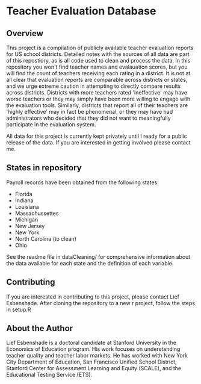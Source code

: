 # Teacher Evaluation Database

## Overview
This project is a compilation of publicly available teacher evaluation reports for US school districts. Detailed notes with the sources of all data are part of this repostiory, as is all code used to clean and process the data. In this repository you won't find teacher names and evalauation scores, but you will find the count of teachers receiving each rating in a district. It is not at all clear that evaluation reports are comparable across districts or states, and we urge extreme caution in attempting to directly compare results across districts. Districts with more teachers rated 'ineffective' may have worse teachers or they may simply have been more willing to engage with the evaluation tools. Similarly, districts that report all of their teachers are 'highly effective' may in fact be phenomenal, or they may have had administrators who decided that they did not want to meaningfully participate in the evaluation system. 

All data for this project is currently kept privately until I ready for a public release of the data. If you are interested in getting involved please contact me. 

## States in repository
Payroll records have been obtained from the following states:

* Florida
* Indiana
* Louisiana 
* Massachussettes 
* Michigan
* New Jersey 
* New York 
* North Carolina (to clean)
* Ohio

See the readme file in dataCleaning/ for comprehensive information about the data available for each state and the definition of each variable. 

## Contributing

If you are interested in contributing to this project, please contact Lief Esbenshade. After cloning the repository to a new r project, follow the steps in setup.R

## About the Author
Lief Esbenshade is a doctoral candidate at Stanford University in the Economics of Education program. His work focuses on understanding teacher quality and teacher labor markets. He has worked with New York City Department of Education, San Francisco Unified School District, Stanford Center for Assessment Learning and Equity (SCALE), and the Educational Testing Service (ETS).
